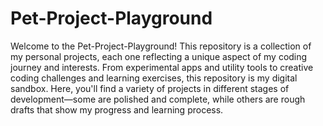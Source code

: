 # Pet-Project-Playground
Welcome to the Pet-Project-Playground! This repository is a collection of my personal projects, each one reflecting a unique aspect of my coding journey and interests. From experimental apps and utility tools to creative coding challenges and learning exercises, this repository is my digital sandbox. Here, you'll find a variety of projects in different stages of development—some are polished and complete, while others are rough drafts that show my progress and learning process. 
